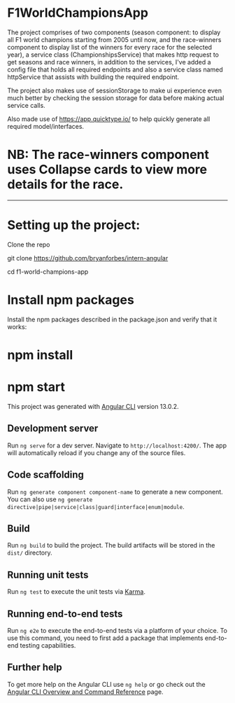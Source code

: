# F1WorldChampionsApp

The project comprises of two components (season component: to display all F1 world champions starting from 2005 until
now,  and the race-winners component to display list of the winners for every race for the
selected year), a service class (ChampionshipsService) that makes http request to get seasons and race winners, in addition to the services, I've added a config file that holds all required endpoints and also a service class named httpService that assists with building the required endpoint.

The project also makes use of sessionStorage to make ui experience even much better by checking the session storage for data before making actual service calls.

Also made use of https://app.quicktype.io/ to help quickly generate all required model/interfaces.


# NB: The race-winners component uses Collapse cards to view more details for the race.


-------------------------------------

# Setting up the project:

Clone the repo

git clone https://github.com/bryanforbes/intern-angular

cd f1-world-champions-app


# Install npm packages

Install the npm packages described in the package.json and verify that it works:

# npm install
# npm start


This project was generated with [Angular CLI](https://github.com/angular/angular-cli) version 13.0.2.

## Development server

Run `ng serve` for a dev server. Navigate to `http://localhost:4200/`. The app will automatically reload if you change any of the source files.

## Code scaffolding

Run `ng generate component component-name` to generate a new component. You can also use `ng generate directive|pipe|service|class|guard|interface|enum|module`.

## Build

Run `ng build` to build the project. The build artifacts will be stored in the `dist/` directory.

## Running unit tests

Run `ng test` to execute the unit tests via [Karma](https://karma-runner.github.io).

## Running end-to-end tests

Run `ng e2e` to execute the end-to-end tests via a platform of your choice. To use this command, you need to first add a package that implements end-to-end testing capabilities.

## Further help

To get more help on the Angular CLI use `ng help` or go check out the [Angular CLI Overview and Command Reference](https://angular.io/cli) page.
